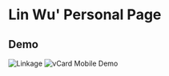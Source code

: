 # Lin Wu' Personal Page


## Demo

![Linkage](./website-demo-image/desktop.png "Desktop Demo")
![vCard Mobile Demo](./website-demo-image/mobile.png "Mobile Demo")



